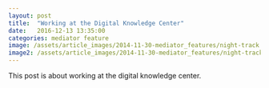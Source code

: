 ```yaml
---
layout: post
title:  "Working at the Digital Knowledge Center"
date:   2016-12-13 13:35:00
categories: mediator feature
image: /assets/article_images/2014-11-30-mediator_features/night-track.JPG
image2: /assets/article_images/2014-11-30-mediator_features/night-track-mobile.JPG
---
```


This post is about working at the digital knowledge center.